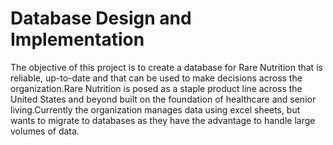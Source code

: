 # Database Design and Implementation

The objective of this project is to create a database for Rare Nutrition that is reliable, up-to-date and that can be used to make decisions across the organization.Rare Nutrition is posed as a staple product line across the United States and beyond built on the foundation of healthcare and senior living.Currently the organization manages data using excel sheets, but wants to migrate to databases as they have the advantage to handle large volumes of data.
